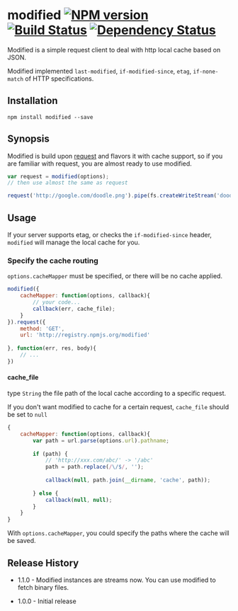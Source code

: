 # modified [![NPM version](https://badge.fury.io/js/modified.png)](http://badge.fury.io/js/modified) [![Build Status](https://travis-ci.org/kaelzhang/node-modified.png?branch=master)](https://travis-ci.org/kaelzhang/node-modified) [![Dependency Status](https://gemnasium.com/kaelzhang/node-modified.png)](https://gemnasium.com/kaelzhang/node-modified)

Modified is a simple request client to deal with http local cache based on JSON. 

Modified implemented `last-modified`, `if-modified-since`, `etag`, `if-none-match` of HTTP specifications.

## Installation

	npm install modified --save
	
## Synopsis

Modified is build upon [request](https://npmjs.org/package/request) and flavors it with cache support, so if you are familiar with request, you are almost ready to use modified.

```js
var request = modified(options);
// then use almost the same as request

request('http://google.com/doodle.png').pipe(fs.createWriteStream('doodle.png'));
```

## Usage

If your server supports etag, or checks the `if-modified-since` header, `modified` will manage the local cache for you.

### Specify the cache routing

`options.cacheMapper` must be specified, or there will be no cache applied.

```js
modified({
	cacheMapper: function(options, callback){
		// your code...
		callback(err, cache_file);
	}
}).request({
	method: 'GET',
	url: 'http://registry.npmjs.org/modified'
	
}, function(err, res, body){
	// ...
})
```

#### cache_file

type `String` the file path of the local cache according to a specific request.

If you don't want modified to cache for a certain request, `cache_file` should be set to `null`

```js
{
	cacheMapper: function(options, callback){
		var path = url.parse(options.url).pathname;
		
		if (path) {
			// 'http://xxx.com/abc/' -> '/abc'
			path = path.replace(/\/$/, '');
			
			callback(null, path.join(__dirname, 'cache', path));
		
		} else {
			callback(null, null);
		}
	}
}
```

With `options.cacheMapper`, you could specify the paths where the cache will be saved.

## Release History

* 1.1.0 - Modified instances are streams now. You can use modified to fetch binary files.

* 1.0.0 - Initial release





